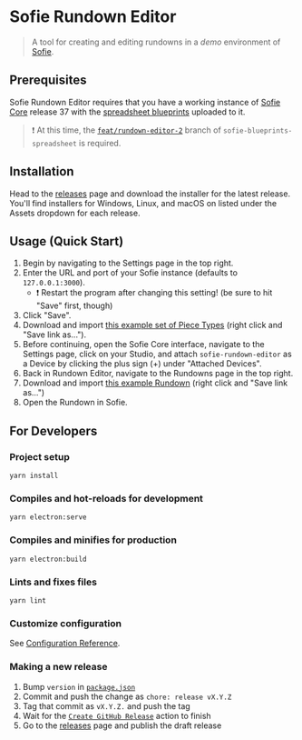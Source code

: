 # Sofie Rundown Editor

> A tool for creating and editing rundowns in a _demo_ environment of [Sofie](https://github.com/nrkno/Sofie-TV-automation/).

## Prerequisites

Sofie Rundown Editor requires that you have a working instance of [Sofie Core](https://github.com/nrkno/tv-automation-server-core) release 37 with the [spreadsheet blueprints](https://github.com/SuperFlyTV/sofie-blueprints-spreadsheet) uploaded to it.

> ❗ At this time, the [`feat/rundown-editor-2`](https://github.com/SuperFlyTV/sofie-blueprints-spreadsheet/tree/feat/rundown-editor-2) branch of `sofie-blueprints-spreadsheet` is required.

## Installation

Head to the [releases](https://github.com/SuperFlyTV/sofie-automation-rundown-editor/releases) page and download the installer for the latest release. You'll find installers for Windows, Linux, and macOS on listed under the Assets dropdown for each release.

## Usage (Quick Start)

1. Begin by navigating to the Settings page in the top right.
2. Enter the URL and port of your Sofie instance (defaults to `127.0.0.1:3000`).
   - ❗ Restart the program after changing this setting! (be sure to hit "Save" first, though)
3. Click "Save".
4. Download and import [this example set of Piece Types](https://github.com/SuperFlyTV/sofie-automation-rundown-editor/raw/master/example-pieces-manifest.json) (right click and "Save link as...").
5. Before continuing, open the Sofie Core interface, navigate to the Settings page, click on your Studio, and attach `sofie-rundown-editor` as a Device by clicking the plus sign (+) under "Attached Devices".
6. Back in Rundown Editor, navigate to the Rundowns page in the top right.
7. Download and import [this example Rundown](https://github.com/SuperFlyTV/sofie-automation-rundown-editor/raw/master/example-rundown.json) (right click and "Save link as...")
8. Open the Rundown in Sofie.

## For Developers

### Project setup

```
yarn install
```

### Compiles and hot-reloads for development

```
yarn electron:serve
```

### Compiles and minifies for production

```
yarn electron:build
```

### Lints and fixes files

```
yarn lint
```

### Customize configuration

See [Configuration Reference](https://cli.vuejs.org/config/).

### Making a new release

1. Bump `version` in [`package.json`](package.json)
2. Commit and push the change as `chore: release vX.Y.Z`
3. Tag that commit as `vX.Y.Z.` and push the tag
4. Wait for the [`Create GitHub Release`](https://github.com/SuperFlyTV/sofie-automation-rundown-editor/actions/workflows/create-release.yaml) action to finish
5. Go to the [releases](https://github.com/SuperFlyTV/sofie-automation-rundown-editor/releases) page and publish the draft release
